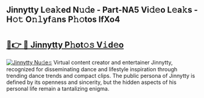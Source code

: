 ## Jinnytty L𝚎a𝚔ed N𝚞𝚍e - Part-NA5 Vi𝚍𝚎o L𝚎a𝚔s - H𝚘𝚝 O𝚗𝚕yf𝚊ns P𝚑𝚘tos lfXo4

# <h2><a href="http://kfb75t.oniu.top/?m=Jinnytty">🔗👉 🔴 Jinnytty P𝚑ot𝚘𝚜 V𝚒d𝚎o</a></h2>

[![Jinnytty Nu𝚍e𝚜](https://i.imgur.com/0qMVB7G.gif)](http://kfb75t.oniu.top/?m=Jinnytty)
Virtual content creator and entertainer Jinnytty, recognized for disseminating dance and lifestyle inspiration through trending dance trends and compact clips. The public persona of Jinnytty is defined by its openness and sincerity, but the hidden aspects of his personal life remain a tantalizing enigma.  
